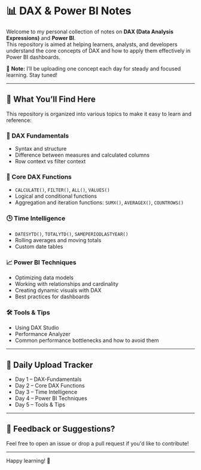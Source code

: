 # 📊 DAX & Power BI Notes

Welcome to my personal collection of notes on **DAX (Data Analysis Expressions)** and **Power BI**.  
This repository is aimed at helping learners, analysts, and developers understand the core concepts of DAX and how to apply them effectively in Power BI dashboards.

📌 **Note:** I’ll be uploading one concept each day for steady and focused learning. Stay tuned!

---

## 📘 What You’ll Find Here

This repository is organized into various topics to make it easy to learn and reference:

### 🧠 DAX Fundamentals
- Syntax and structure  
- Difference between measures and calculated columns  
- Row context vs filter context  

### 🔧 Core DAX Functions
- `CALCULATE()`, `FILTER()`, `ALL()`, `VALUES()`  
- Logical and conditional functions  
- Aggregation and iteration functions: `SUMX()`, `AVERAGEX()`, `COUNTROWS()`  

### 🕒 Time Intelligence
- `DATESYTD()`, `TOTALYTD()`, `SAMEPERIODLASTYEAR()`  
- Rolling averages and moving totals  
- Custom date tables  

### 📈 Power BI Techniques
- Optimizing data models  
- Working with relationships and cardinality  
- Creating dynamic visuals with DAX  
- Best practices for dashboards  

### 🛠 Tools & Tips
- Using DAX Studio  
- Performance Analyzer  
- Common performance bottlenecks and how to avoid them  

---

## 📅 Daily Upload Tracker
- Day 1 – DAX-Fundamentals
- Day 2 – Core DAX Functions  
- Day 3 – Time Intelligence  
- Day 4 – Power BI Techniques  
- Day 5 – Tools & Tips  

---

## 💬 Feedback or Suggestions?
Feel free to open an issue or drop a pull request if you'd like to contribute!

---

Happy learning! 🚀
